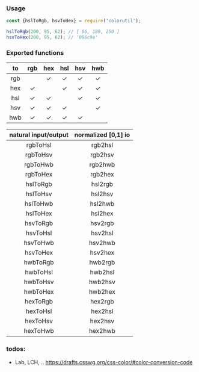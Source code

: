 ### Usage

```js
const {hslToRgb, hsvToHex} = require('colorutil');

hslToRgb(200, 95, 62); // [ 66, 189, 250 ]
hsvToHex(200, 95, 62); // '086c9e'

```

### Exported functions

| to  | rgb | hex | hsl | hsv | hwb |
|:---:|:---:|:---:|:---:|:---:|:---:|
| rgb |     |  ✓  |  ✓  |  ✓  |  ✓  |
| hex |  ✓  |     |  ✓  |  ✓  |  ✓  |
| hsl |  ✓  |  ✓  |     |  ✓  |  ✓  |
| hsv |  ✓  |  ✓  |  ✓  |     |  ✓  |
| hwb |  ✓  |  ✓  |  ✓  |  ✓  |     |


| natural input/output | normalized [0,1] io |
| :---:  | :---: |
| rgbToHsl | rgb2hsl |
| rgbToHsv | rgb2hsv |
| rgbToHwb | rgb2hwb |
| rgbToHex | rgb2hex |
| hslToRgb | hsl2rgb |
| hslToHsv | hsl2hsv |
| hslToHwb | hsl2hwb |
| hslToHex | hsl2hex |
| hsvToRgb | hsv2rgb |
| hsvToHsl | hsv2hsl |
| hsvToHwb | hsv2hwb |
| hsvToHex | hsv2hex |
| hwbToRgb | hwb2rgb |
| hwbToHsl | hwb2hsl |
| hwbToHsv | hwb2hsv |
| hwbToHex | hwb2hex |
| hexToRgb | hex2rgb |
| hexToHsl | hex2hsl |
| hexToHsv | hex2hsv |
| hexToHwb | hex2hwb |

### todos:

- Lab, LCH, .. https://drafts.csswg.org/css-color/#color-conversion-code